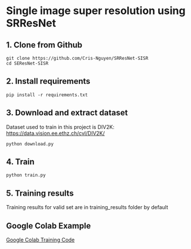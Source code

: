 # Single image super resolution using SRResNet

## 1. Clone from Github
``` 
git clone https://github.com/Cris-Nguyen/SRResNet-SISR 
cd SEResNet-SISR
```

## 2. Install requirements
``` pip install -r requirements.txt ```

## 3. Download and extract dataset

Dataset used to train in this project is DIV2K: https://data.vision.ee.ethz.ch/cvl/DIV2K/

``` python download.py ```

## 4. Train
``` python train.py ```

## 5. Training results

Training results for valid set are in training_results folder by default


## Google Colab Example
[Google Colab Training Code](https://colab.research.google.com/drive/1MFkLwuWdD6QZhhgnrCuQTaBz1rRc0IKN?usp=sharing)